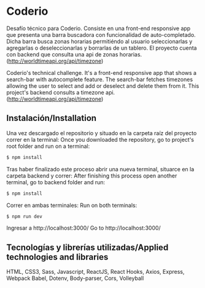 # Coderio

Desafío técnico para Coderio. Consiste en una front-end responsive app que presenta una barra buscadora con funcionalidad de auto-completado. Dicha barra busca zonas horarias permitiéndo al usuario seleccionarlas y agregarlas o deseleccionarlas y borrarlas de un tablero.
El proyecto cuenta con backend que consulta una api de zonas horarias. (http://worldtimeapi.org/api/timezone)

Coderio's technical challenge. It's a front-end responsive app that shows a search-bar with autocomplete feature. The search-bar fetches timezones allowing the user to select and add or deselect and delete them from it.
This project's backend consults a timezone api. (http://worldtimeapi.org/api/timezone)

## Instalación/Installation

Una vez descargado el repositorio y situado en la carpeta raíz del proyecto correr en la terminal:
Once you downloaded the repository, go to project's root folder and run on a terminal:

```sh
$ npm install
```

Tras haber finalizado este proceso abrir una nueva terminal, situarce en la carpeta backend y correr:
After finishing this process open another terminal, go to backend folder and run:

```sh
$ npm install
```

Correr en ambas terminales:
Run on both terminals:

```sh
$ npm run dev
```

Ingresar a http://localhost:3000/
Go to http://localhost:3000/

## Tecnologías y librerías utilizadas/Applied technologies and libraries

HTML,
CSS3,
Sass,
Javascript,
ReactJS,
React Hooks,
Axios,
Express,
Webpack
Babel,
Dotenv,
Body-parser,
Cors,
Volleyball

